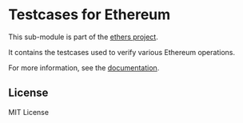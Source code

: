 Testcases for Ethereum
======================

This sub-module is part of the [ethers project](https://github.com/Into-the-Fathom/ethers.js).

It contains the testcases used to verify various Ethereum operations.

For more information, see the [documentation](https://docs.ethers.io/v5/testing/).


License
-------

MIT License
